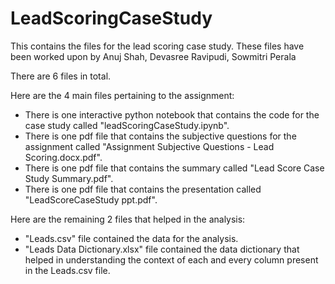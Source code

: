 # LeadScoringCaseStudy
This contains the files for the lead scoring case study. These files have been worked upon by Anuj Shah, Devasree Ravipudi, Sowmitri Perala

There are 6 files in total. 

Here are the 4 main files pertaining to the assignment:
- There is one interactive python notebook that contains the code for the case study called "leadScoringCaseStudy.ipynb".
- There is one pdf file that contains the subjective questions for the assignment called "Assignment Subjective Questions - Lead Scoring.docx.pdf".
- There is one pdf file that contains the summary called "Lead Score Case Study Summary.pdf".
- There is one pdf file that contains the presentation called "LeadScoreCaseStudy ppt.pdf".

Here are the remaining 2 files that helped in the analysis:
- "Leads.csv" file contained the data for the analysis.
- "Leads Data Dictionary.xlsx" file contained the data dictionary that helped in understanding the context of each and every column present in the Leads.csv file.
